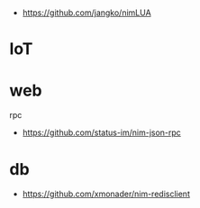 

# 
- https://github.com/jangko/nimLUA

# IoT



# web

rpc

- https://github.com/status-im/nim-json-rpc

# db

- https://github.com/xmonader/nim-redisclient